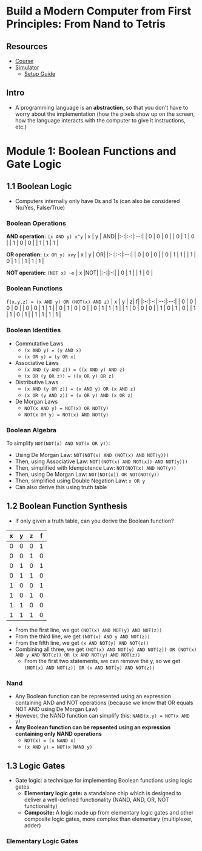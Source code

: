 # Build a Modern Computer from First Principles: From Nand to Tetris

## Resources
- [Course](https://www.coursera.org/learn/build-a-computer)
- [Simulator](https://www.nand2tetris.org/software)
  - [Setup Guide](https://drive.google.com/file/d/1QDYIvriWBS_ARntfmZ5E856OEPpE4j1F/view)

## Intro
- A programming language is an **abstraction**, so that you don't have to worry about the implementation (how the pixels show up on the screen, how the language interacts with the computer to give it instructions, etc.) 

# Module 1: Boolean Functions and Gate Logic
## 1.1 Boolean Logic
- Computers internally only have 0s and 1s (can also be considered No/Yes, False/True)

### Boolean Operations
**AND operation:** `(x AND y) x^y`
| x | y | AND|
|:-:|:-:|:--:|
| 0 | 0 | 0 |
| 0 | 1 | 0 |
| 1 | 0 | 0 |
| 1 | 1 | 1 |

**OR operation:** `(x OR y) x∨y`
| x | y | OR|
|:-:|:-:|:--:|
| 0 | 0 | 0 |
| 0 | 1 | 1 |
| 1 | 0 | 1 |
| 1 | 1 | 1 |

**NOT operation:** `(NOT x) ¬x`
| x |NOT|
|:-:|:-:|
| 0 | 1 |
| 1 | 0 |

### Boolean Functions
`f(x,y,z) = (x AND y) OR (NOT(x) AND z)`
| x | y | z| f|
|:-:|:-:|:--:|:--:|
| 0 | 0 | 0 | 0 |
| 0 | 0 | 1 | 1 |
| 0 | 1 | 0 | 0 |
| 0 | 1 | 1 | 1 |
| 1 | 0 | 0 | 0 |
| 1 | 0 | 1 | 0 |
| 1 | 1 | 0 | 1 |
| 1 | 1 | 1 | 1 |

### Boolean Identities
- Commutative Laws
  - `(x AND y) = (y AND x)`
  - `(x OR y) = (y OR x)`
- Associative Laws
  - `(x AND (y AND z)) = ((x AND y) AND z)`
  - `(x OR (y OR z)) = ((x OR y) OR z)`
- Distributive Laws
  - `(x AND (y OR z)) = (x AND y) OR (x AND z)`
  - `(x OR (y AND z)) = (x OR y) AND (x OR z)`
- De Morgan Laws
  - `NOT(x AND y) = NOT(x) OR NOT(y)`
  - `NOT(x OR y) = NOT(x) AND NOT(y)`

### Boolean Algebra
To simplify `NOT(NOT(x) AND NOT(x OR y))`:
  - Using De Morgan Law: `NOT(NOT(x) AND (NOT(x) AND NOT(y)))`
  - Then, using Associative Law: `NOT((NOT(x) AND NOT(x)) AND NOT(y)))`
  - Then, simplified with Idempotence Law: `NOT(NOT(x) AND NOT(y))`
  - Then, using De Morgan Law: `NOT(NOT(x)) OR NOT(NOT(y))`
  - Then, simplified using Double Negation Law: `x OR y`
  - Can also derive this using truth table

## 1.2 Boolean Function Synthesis
- If only given a truth table, can you derive the Boolean function?
  
| x | y | z| f|
|:-:|:-:|:-:|:-:|
| 0 | 0 | 0 | 1 |
| 0 | 0 | 1 | 0 |
| 0 | 1 | 0 | 1 |
| 0 | 1 | 1 | 0 |
| 1 | 0 | 0 | 1 |
| 1 | 0 | 1 | 0 |
| 1 | 1 | 0 | 0 |
| 1 | 1 | 1 | 0 |

- From the first line, we get `(NOT(x) AND NOT(y) AND NOT(z))`
- From the third line, we get `(NOT(x) AND y AND NOT(z))`
- From the fifth line, we get `(x AND NOT(y) AND NOT(z))`
- Combining all three, we get `(NOT(x) AND NOT(y) AND NOT(z)) OR (NOT(x) AND y AND NOT(z)) OR (x AND NOT(y) AND NOT(z))`
  - From the first two statements, we can remove the y, so we get `(NOT(x) AND NOT(z)) OR (x AND NOT(y) AND NOT(z))`

### Nand
- Any Boolean function can be represented using an expression containing AND and NOT operations (because we know that OR equals NOT AND using De Morgan Law)
- However, the NAND function can simplify this: `NAND(x,y) = NOT(x AND y)`
- **Any Boolean function can be repsented using an expression containing only NAND operations**
  - `NOT(x) = (x NAND x)`
  - `(x AND y) = NOT(x NAND y)`

## 1.3 Logic Gates
- Gate logic: a technique for implementing Boolean functions using logic gates
  - **Elementary logic gate:** a standalone chip which is designed to deliver a well-defined functionality (NAND, AND, OR, NOT functionality)
  - **Composite:** A logic made up from elementary logic gates and other composite logic gates, more complex than elementary (multiplexer, adder)

### Elementary Logic Gates
